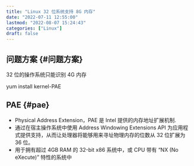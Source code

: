 ```yaml
---
title: "Linux 32 位系统支持 8G 内存"
date: "2022-07-11 12:55:00"
lastmod: "2022-08-07 15:24:43"
categories: ["Linux"]
draft: false
---
```


## 问题方案 {#问题方案}

32 位的操作系统只能识别 4G 内存

yum install kernel-PAE


## PAE {#pae}

-   Physical Address Extension，PAE 是 Intel 提供的内存地址扩展机制.
-   通过在宿主操作系统中使用 Address Windowing Extensions API 为应用程式提供支持，从而让处理器将能够用来寻址物理内存的位数从 32 位扩展为 36 位。
-   用于拥有超过 4GB RAM 的 32-bit x86 系统中，或 CPU 带有 “NX (No eXecute)” 特性的系统中